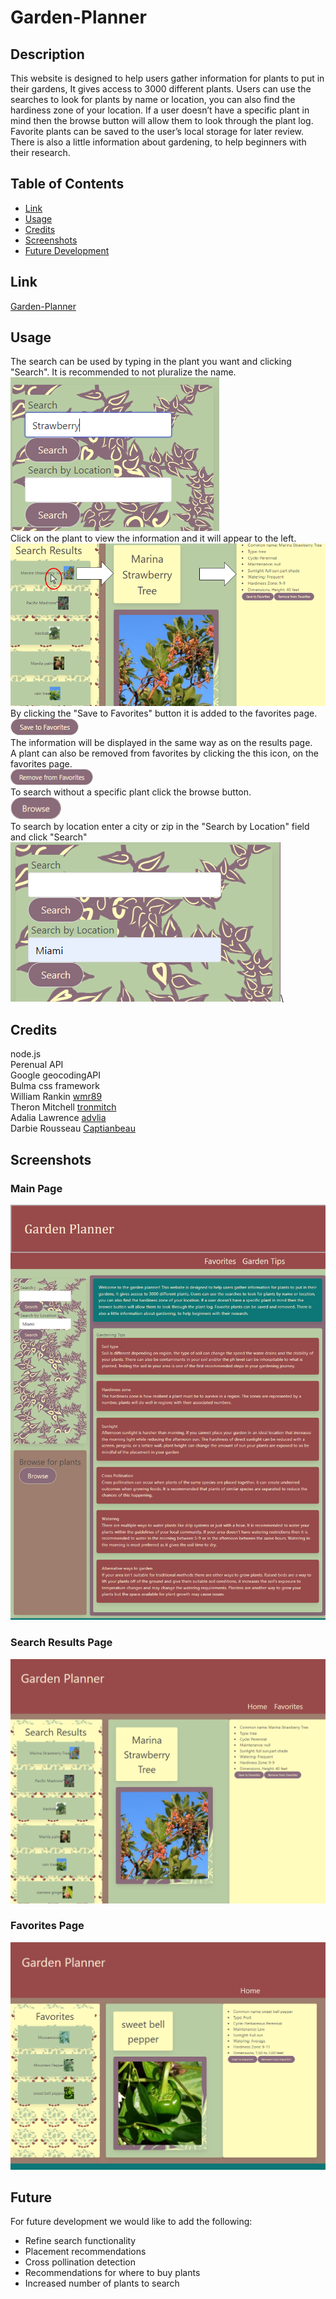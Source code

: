 # Garden-Planner

## Description
This website is designed to help users gather information for plants to put in their gardens, It gives access to 3000 different plants. Users can use the searches to look for plants by name or location, you can also find the hardiness zone of your location. If a user doesn’t have a specific plant in mind then the browse button will allow them to look through the plant log. Favorite plants can be saved to the user’s local storage for later review. There is also a little information about gardening, to help beginners with their research. 

## Table of Contents
- [Link](#link)
- [Usage](#usage)
- [Credits](#credits)
- [Screenshots](#screenshots)
- [Future Development](#future)

## Link

[Garden-Planner](https://captianbeau.github.io/Garden-Planner/)

## Usage
The search can be used by typing in the plant you want and clicking "Search". It is recommended to not pluralize the name.
![main-search](./assets/pictures/main_search.png)\
Click on the plant to view the information and it will appear to the left.
![plant-info](./assets/pictures/plant_info.png)\
By clicking the "Save to Favorites" button it is added to the favorites page.\
![save-to-favorites](./assets/pictures/save_to_favorites.png)\
The information will be displayed in the same way as on the results page.\
A plant can also be removed from favorites by clicking the this icon, on the favorites page.\
![remove-from-favorites](./assets/pictures/remove_from_favorites.png)\
To search without a specific plant click the browse button.\
![browse](./assets/pictures/browse.png)\
To search by location enter a city or zip in the "Search by Location" field and click "Search"
![by-location-search](./assets/pictures/by_location_search.png)\

## Credits
node.js\
Perenual API\
Google geocodingAPI\
Bulma css framework\
William Rankin [wmr89](https://github.com/wmr89)\
Theron Mitchell [tronmitch](https://github.com/tronmitch)\
Adalia Lawrence [advlia](https://github.com/advlia)\
Darbie Rousseau [Captianbeau](https://github.com/Captianbeau)

## Screenshots

### Main Page
   ![main-page](./assets/pictures/index.html.png)

### Search Results Page
![main-page](./assets/pictures/results.html.png)

### Favorites Page
![main-page](./assets/pictures/favorites.html.png)

## Future
For future development we would like to add the following:
- Refine search functionality
- Placement recommendations
- Cross pollination detection
- Recommendations for where to buy plants
- Increased number of plants to search
